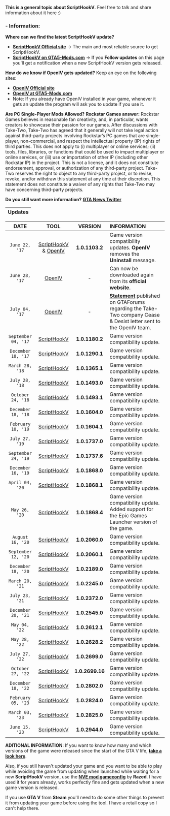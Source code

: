 **This is a general topic about ScriptHookV**. Feel free to talk and share information about it here :)

### **- Information:**

**Where can we find the latest ScriptHookV update?**  
- **[ScriptHookV Official site](http://www.dev-c.com/gtav/scripthookv/)** -> The main and most reliable source to get ScriptHookV.
- **[ScriptHookV on GTA5-Mods.com](https://www.gta5-mods.com/tools/script-hook-v)** -> If you **Follow updates** on this page you'll get a notification when a new ScriptHookV version gets released. 

**How do we know if OpenIV gets updated?** Keep an eye on the following sites: 
- **[OpenIV Official site](http://openiv.com/)**
- **[OpenIV at GTA5-Mods.com](https://www.gta5-mods.com/tools/openiv)**
- Note: If you already have OpenIV installed in your game, whenever it gets an update the program will ask you to update if you use it.

**Are PC Single-Player Mods Allowed?**
**Rockstar Games answer:** Rockstar Games believes in reasonable fan creativity, and, in particular, wants creators to showcase their passion for our games. After discussions with Take-Two, Take-Two has agreed that it generally will not take legal action against third-party projects involving Rockstar’s PC games that are single-player, non-commercial, and respect the intellectual property (IP) rights of third parties. This does not apply to (i) multiplayer or online services; (ii) tools, files, libraries, or functions that could be used to impact multiplayer or online services, or (iii) use or importation of other IP (including other Rockstar IP) in the project. This is not a license, and it does not constitute endorsement, approval, or authorization of any third-party project. Take-Two reserves the right to object to any third-party project, or to revise, revoke, and/or withdraw this statement at any time at their discretion. This statement does not constitute a waiver of any rights that Take-Two may have concerning third-party projects.

**Do you still want more information?** **[GTA News Twitter](https://twitter.com/GTAonlineNews)**

|Updates
|:-:|

| DATE | TOOL | VERSION | INFORMATION |
|:-:|:-:|:-:|:-|
| `June 22, '17`| [ScriptHookV](http://www.dev-c.com/gtav/scripthookv/) & [OpenIV](https://openiv.com/) | **1.0.1103.2** | Game version compatibility updates. **OpenIV** removes the **Uninstall** message. 
| `June 28, '17` | [OpenIV](https://openiv.com/) | - | Can now be downloaded again from its **official website**.
| `July 04, '17` | [OpenIV](https://openiv.com/) | - | **[Statement](http://gtaforums.com/topic/889348-take-two-vs-modding/page-149#entry1069702197)** published on GTAForums regarding the Take-Two company Cease & Desist letter sent to the OpenIV team.
| `September 04, '17` | [ScriptHookV](http://www.dev-c.com/gtav/scripthookv/) | **1.0.1180.2** | Game version compatibility update.
| `December 18, '17` | [ScriptHookV](http://www.dev-c.com/gtav/scripthookv/) | **1.0.1290.1** | Game version compatibility update.
| `March 28, '18` | [ScriptHookV](http://www.dev-c.com/gtav/scripthookv/) | **1.0.1365.1** | Game version compatibility update.
| `July 28, '18` | [ScriptHookV](http://www.dev-c.com/gtav/scripthookv/) | **1.0.1493.0** | Game version compatibility update.
| `October 24, '18` | [ScriptHookV](http://www.dev-c.com/gtav/scripthookv/) | **1.0.1493.1** | Game version compatibility update.
| `December 18, '18` | [ScriptHookV](http://www.dev-c.com/gtav/scripthookv/) | **1.0.1604.0** | Game version compatibility update.
| `February 10, '19` | [ScriptHookV](http://www.dev-c.com/gtav/scripthookv/) | **1.0.1604.1** | Game version compatibility update.
| `July 27, '19` | [ScriptHookV](http://www.dev-c.com/gtav/scripthookv/) | **1.0.1737.0** | Game version compatibility update.
| `September 24, '19` | [ScriptHookV](http://www.dev-c.com/gtav/scripthookv/) | **1.0.1737.6** | Game version compatibility update.
| `December 16, '19` | [ScriptHookV](http://www.dev-c.com/gtav/scripthookv/) | **1.0.1868.0** | Game version compatibility update.
| `April 04, '20` | [ScriptHookV](http://www.dev-c.com/gtav/scripthookv/) | **1.0.1868.1** | Game version compatibility update.
| `May 26, '20` | [ScriptHookV](http://www.dev-c.com/gtav/scripthookv/) | **1.0.1868.4** | Game version compatibility update. Added support for the Epic Games Launcher version of the game.
| `August 16, '20` | [ScriptHookV](http://www.dev-c.com/gtav/scripthookv/) | **1.0.2060.0** | Game version compatibility update.
| `September 12, '20` | [ScriptHookV](http://www.dev-c.com/gtav/scripthookv/) | **1.0.2060.1** | Game version compatibility update.
| `December 18, '20` | [ScriptHookV](http://www.dev-c.com/gtav/scripthookv/) | **1.0.2189.0** | Game version compatibility update.
| `March 20, '21` | [ScriptHookV](http://www.dev-c.com/gtav/scripthookv/) | **1.0.2245.0** | Game version compatibility update.
| `July 23, '21` | [ScriptHookV](http://www.dev-c.com/gtav/scripthookv/) | **1.0.2372.0** | Game version compatibility update.
| `December 20, '21` | [ScriptHookV](http://www.dev-c.com/gtav/scripthookv/) | **1.0.2545.0** | Game version compatibility update.
| `May 04, '22` | [ScriptHookV](http://www.dev-c.com/gtav/scripthookv/) | **1.0.2612.1** | Game version compatibility update.
| `May 28, '22` | [ScriptHookV](http://www.dev-c.com/gtav/scripthookv/) | **1.0.2628.2** | Game version compatibility update.
| `July 27, '22` | [ScriptHookV](http://www.dev-c.com/gtav/scripthookv/) | **1.0.2699.0** | Game version compatibility update.
| `October 27, '22` | [ScriptHookV](http://www.dev-c.com/gtav/scripthookv/) | **1.0.2699.16** | Game version compatibility update.
| `December 18, '22` | [ScriptHookV](http://www.dev-c.com/gtav/scripthookv/) | **1.0.2802.0** | Game version compatibility update.
| `February 05, '23` | [ScriptHookV](http://www.dev-c.com/gtav/scripthookv/) | **1.0.2824.0** | Game version compatibility update.
| `March 03, '23` | [ScriptHookV](http://www.dev-c.com/gtav/scripthookv/) | **1.0.2825.0** | Game version compatibility update.
| `June 15, '23` | [ScriptHookV](http://www.dev-c.com/gtav/scripthookv/) | **1.0.2944.0** | Game version compatibility update.


**ADITIONAL INFORMATION**: 
If you want to know how many and which versions of the game were released since the start of the GTA V life, **[take a look here](http://patches.rockstargames.com/prod/gtav/versioning.xml)**.

Also, if you still haven't updated your game and you want to be able to play while avoiding the game from updating when launched while waiting for a new **ScriptHookV** version, use the **[NVE mod gameconfig](https://www.razedmods.com/gta-v)** by **Razed**. I have used it for years already, works perfectly fine and gets updated when a new game version is released.

If you use **GTA V** from **Steam** you'll need to do some other things to prevent it from updating your game before using the tool. I have a retail copy so I can't help there.